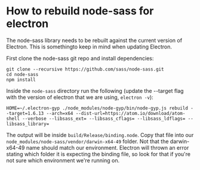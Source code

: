 # How to rebuild node-sass for electron

The node-sass library needs to be rebuilt against the current version of Electron. This is somethingto keep in mind when updating Electron.

First clone the node-sass git repo and install dependencies:
```
git clone --recursive https://github.com/sass/node-sass.git
cd node-sass
npm install
```

Inside the `node-sass` directory run the following (update the --target flag with the version of electron that we are using, `electron -v`):
```
HOME=~/.electron-gyp ./node_modules/node-gyp/bin/node-gyp.js rebuild --target=1.6.13 --arch=x64 --dist-url=https://atom.io/download/atom-shell --verbose --libsass_ext= --libsass_cflags= --libsass_ldflags= --libsass_library=
```

The output will be inside `build/Release/binding.node`. Copy that file into our `node_modules/node-sass/vendor/darwin-x64-49` folder. Not that the darwin-x64-49 name should match our environment. Electron will thrown an error stating which folder it is expecting the binding file, so look for that if you're not sure which environment we're running on.

